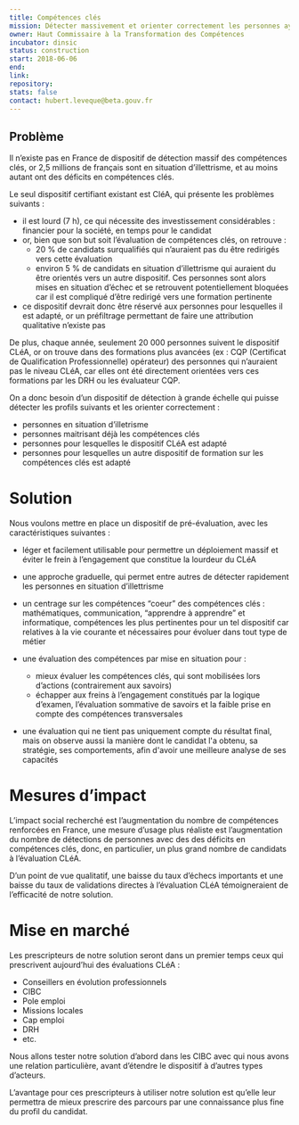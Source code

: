 ```yaml
---
title: Compétences clés
mission: Détecter massivement et orienter correctement les personnes ayant des déficits en compétences clés
owner: Haut Commissaire à la Transformation des Compétences
incubator: dinsic
status: construction
start: 2018-06-06
end:
link:
repository:
stats: false
contact: hubert.leveque@beta.gouv.fr
---
```


## Problème

Il n’existe pas en France de dispositif de détection massif des compétences clés, or 2,5 millions de français sont en situation d’illettrisme, et au moins autant ont des déficits en compétences clés.

Le seul dispositif certifiant existant est CléA, qui présente les problèmes suivants :
- il est lourd (7 h), ce qui nécessite des investissement considérables : financier pour la société, en temps pour le candidat
- or, bien que son but soit l’évaluation de compétences clés, on retrouve :
    - 20 % de candidats surqualifiés qui n’auraient pas du être redirigés vers cette évaluation
    - environ 5 % de candidats en situation d’illettrisme qui auraient du être orientés vers un autre dispositif. Ces personnes sont alors mises en situation d’échec et se retrouvent potentiellement bloquées car il est compliqué d’être redirigé vers une formation pertinente
- ce dispositif devrait donc être réservé aux personnes pour lesquelles il est adapté, or un préfiltrage permettant de faire une attribution qualitative n’existe pas

De plus, chaque année, seulement 20 000 personnes suivent le dispositif CLéA, or on trouve dans des formations plus avancées (ex : CQP (Certificat de Qualification Professionnelle) opérateur) des personnes qui n’auraient pas le niveau CLéA, car elles ont été directement orientées vers ces formations par les DRH ou les évaluateur CQP.

On a donc besoin d’un dispositif de détection à grande échelle qui puisse détecter les profils suivants et les orienter correctement :
- personnes en situation d’illetrisme
- personnes maitrisant déjà les compétences clés
- personnes pour lesquelles le dispositif CLéA est adapté
- personnes pour lesquelles un autre dispositif de formation sur les compétences clés est adapté

# Solution

Nous voulons mettre en place un dispositif de pré-évaluation, avec les caractéristiques suivantes :

- léger et facilement utilisable pour permettre un déploiement massif et éviter le frein à l’engagement que constitue la lourdeur du CLéA

- une approche graduelle, qui permet entre autres de détecter rapidement les personnes en situation d’illettrisme

- un centrage sur les compétences “coeur” des compétences clés : mathématiques, communication, “apprendre à apprendre” et informatique, compétences les plus pertinentes pour un tel dispositif car relatives à la vie courante et nécessaires pour évoluer dans tout type de métier

- une évaluation des compétences par mise en situation pour :
    - mieux évaluer les compétences clés, qui sont mobilisées lors d’actions (contrairement aux savoirs)
    - échapper aux freins à l’engagement constitués par la logique d’examen, l’évaluation sommative de savoirs et la faible prise en compte des compétences transversales

- une évaluation qui ne tient pas uniquement compte du résultat final, mais on observe aussi la manière dont le candidat l'a obtenu, sa stratégie, ses comportements, afin d'avoir une meilleure analyse de ses capacités

# Mesures d’impact

L’impact social recherché est l’augmentation du nombre de compétences renforcées en France, une mesure d’usage plus réaliste est l’augmentation du nombre de détections de personnes avec des des déficits en compétences clés, donc, en particulier, un plus grand nombre de candidats à l’évaluation CLéA.

D’un point de vue qualitatif, une baisse du taux d’échecs importants et une baisse du taux de validations directes à l’évaluation CLéA témoigneraient de l’efficacité de notre solution.

# Mise en marché

Les prescripteurs de notre solution seront dans un premier temps ceux qui prescrivent aujourd’hui des évaluations CLéA :
- Conseillers en évolution professionnels
- CIBC
- Pole emploi
- Missions locales
- Cap emploi
- DRH
- etc.

Nous allons tester notre solution d’abord dans les CIBC avec qui nous avons une relation particulière, avant d’étendre le dispositif à d’autres types d’acteurs.

L’avantage pour ces prescripteurs à utiliser notre solution est qu’elle leur permettra de mieux prescrire des parcours par une connaissance plus fine du profil du candidat.

